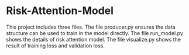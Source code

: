 # Risk-Attention-Model
This project includes three files. The file producer.py ensures the data structure can be used to train in the model directly. The file run_model.py shows the details of risk attention model. The file visualize.py shows the result of training loss and validation loss.
